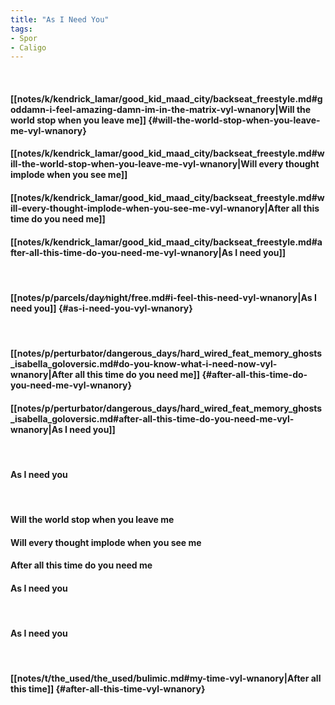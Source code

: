 ```yaml
---
title: "As I Need You"
tags:
- Spor
- Caligo
---
```

&nbsp;
#### [[notes/k/kendrick_lamar/good_kid_maad_city/backseat_freestyle.md#goddamn-i-feel-amazing-damn-im-in-the-matrix-vyl-wnanory|Will the world stop when you leave me]] {#will-the-world-stop-when-you-leave-me-vyl-wnanory}
#### [[notes/k/kendrick_lamar/good_kid_maad_city/backseat_freestyle.md#will-the-world-stop-when-you-leave-me-vyl-wnanory|Will every thought implode when you see me]]
#### [[notes/k/kendrick_lamar/good_kid_maad_city/backseat_freestyle.md#will-every-thought-implode-when-you-see-me-vyl-wnanory|After all this time do you need me]]
#### [[notes/k/kendrick_lamar/good_kid_maad_city/backseat_freestyle.md#after-all-this-time-do-you-need-me-vyl-wnanory|As I need you]]
&nbsp;
#### [[notes/p/parcels/day∕night/free.md#i-feel-this-need-vyl-wnanory|As I need you]] {#as-i-need-you-vyl-wnanory}
&nbsp;
#### [[notes/p/perturbator/dangerous_days/hard_wired_feat_memory_ghosts_isabella_goloversic.md#do-you-know-what-i-need-now-vyl-wnanory|After all this time do you need me]] {#after-all-this-time-do-you-need-me-vyl-wnanory}
#### [[notes/p/perturbator/dangerous_days/hard_wired_feat_memory_ghosts_isabella_goloversic.md#after-all-this-time-do-you-need-me-vyl-wnanory|As I need you]]
&nbsp;
#### As I need you
&nbsp;
#### Will the world stop when you leave me
#### Will every thought implode when you see me
#### After all this time do you need me
#### As I need you
&nbsp;
#### As I need you
&nbsp;
#### [[notes/t/the_used/the_used/bulimic.md#my-time-vyl-wnanory|After all this time]] {#after-all-this-time-vyl-wnanory}
